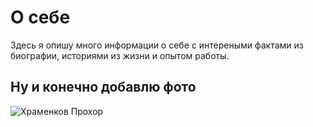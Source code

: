 # О себе

Здесь я опишу много информации о себе с интереными фактами из биографии, историями из жизни и опытом работы. 

## Ну и конечно добавлю фото

![Храменков Прохор](../../cohwkE744sQ.jpg)